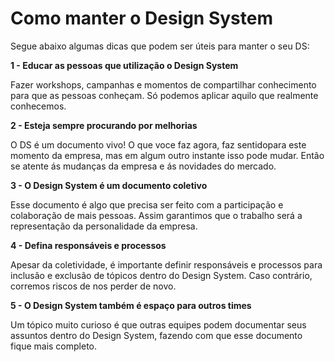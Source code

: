 # Como manter o Design System

Segue abaixo algumas dicas que podem ser úteis para manter o  seu DS:



**1 - Educar as pessoas que utilização o Design System**

Fazer workshops, campanhas e momentos de compartilhar conhecimento para que as pessoas conheçam. Só podemos aplicar aquilo que realmente conhecemos.&#x20;



**2 - Esteja sempre procurando por melhorias**

O DS é um documento vivo! O que voce faz agora, faz sentidopara este momento da empresa, mas em algum outro instante isso pode mudar. Então se atente ás mudanças da empresa e ás novidades do mercado.&#x20;



**3 - O Design System é um documento coletivo**

Esse documento é algo que precisa ser feito com a participação e colaboração de mais pessoas. Assim garantimos que o trabalho será a representação da personalidade da empresa.&#x20;



**4 - Defina responsáveis e processos**

Apesar da coletividade, é importante definir responsáveis e processos para inclusão e exclusão de tópicos dentro do Design System. Caso contrário, corremos riscos de nos perder de novo.&#x20;



**5 - O Design System também é espaço para outros times**

Um tópico muito curioso é que outras equipes podem documentar seus assuntos dentro do Design System, fazendo com que esse documento fique mais completo.&#x20;
